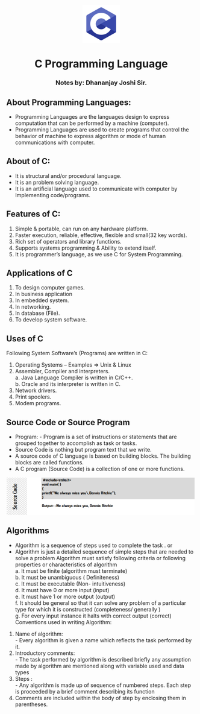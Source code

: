 <div align="center">
  <img align="center" src="./images/C1.png" alt="Error 404" height="100">
  <h1 align="center">C Programming Language</h1>
  <h3>Notes by: Dhananjay Joshi Sir. </h3>
</div>

## About Programming Languages:
  - Programming Languages are the languages design to express computation that can be performed by a machine (computer).
  - Programming Languages are used to create programs that control the behavior of machine to express algorithm or mode of human communications with computer.

## About of C:
  - It is structural and/or procedural language.
  - It is an problem solving language.
  - It is an artificial language used to communicate with computer by Implementing code/programs.

## Features of C:
  1. Simple & portable, can run on any hardware platform.
  2. Faster execution, reliable, effective, flexible and small(32 key words).
  3. Rich set of operators and library functions.
  4. Supports systems programming & Ability to extend itself.
  5. It is programmer’s language, as we use C for System Programming.

## Applications of C
  1. To design computer games.
  2. In business application
  3. In embedded system.
  4. In networking.
  5. In database (File).
  6. To develop system software.

## Uses of C
Following System Software’s (Programs) are written in C:
  1. Operating Systems – Examples => Unix & Linux
  2. Assembler, Compiler and interpreters.
      <br>a. Java Language Compiler is written in C/C++.
      <br>b. Oracle and its interpreter is written in C.
  3. Network drivers.
  4. Print spoolers.
  5. Modem programs.

## Source Code or Source Program
  - Program: - Program is a set of instructions or statements that are grouped together to accomplish as
  task or tasks.
  - Source Code is nothing but program text that we write.
  - A source code of C language is based on building blocks. The building blocks are called functions.
  - A C program (Source Code) is a collection of one or more functions.
  <img align="center" src="./images/SourceCode.png" alt="Error 404" height="100" width="500">
  
## Algorithms
- Algorithm is a sequence of steps used to complete the task . or
- Algorithm is just a detailed sequence of simple steps that are needed to solve a problem
Algorithm must satisfy following criteria or following properties or characteristics of algorithm
<br> a.   It must be finite (algorithm must terminate)
<br> b.   It must be unambiguous ( Definiteness)
<br> c.   It must be executable (Non- intuitiveness)
<br> d.   It must have 0 or more input (input)
<br> e.   It must have 1 or more output (output)
<br> f.   It should be general so that it can solve any problem of a particular type for which it is
constructed (completeness/ generally )
<br> g.   For every input instance it halts with correct output (correct)
Conventions used in writing Algorithm:
1. Name of algorithm:
<br>  -   Every algorithm is given a name which reflects the task performed by it.
2. Introductory comments:
<br>  -   The task performed by algorithm is described briefly any assumption made by algorithm are
mentioned along with variable used and data types
3. Steps :
<br>  -   Any algorithm is made up of sequence of numbered steps. Each step is proceeded by a brief
comment describing its function
4. Comments are included within the body of step by enclosing them in parentheses.

